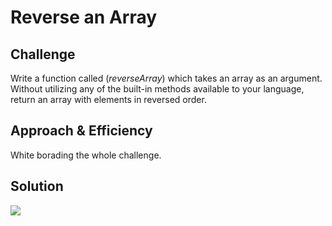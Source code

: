 # Reverse an Array

## Challenge
Write a function called (*reverseArray*) which takes an array as an argument. Without utilizing any of the built-in methods available to your language, return an array with elements in reversed order.

## Approach & Efficiency
White borading the whole challenge.

## Solution
![](../assets/array-reverse.jpg)